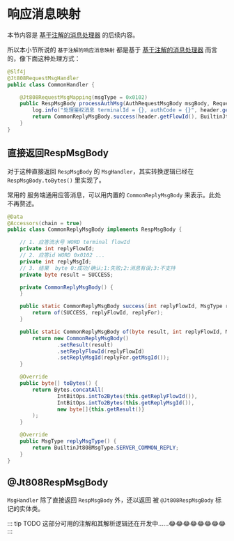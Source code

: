# 响应消息映射

本节内容是 [基于注解的消息处理器](./msg-handler-register.md) 的后续内容。

所以本小节所说的 `基于注解的响应消息映射` 都是基于 [基于注解的消息处理器](./msg-handler-register.md) 而言的，像下面这种处理方式：

```java
@Slf4j
@Jt808RequestMsgHandler
public class CommonHandler {

    @Jt808RequestMsgMapping(msgType = 0x0102)
    public RespMsgBody processAuthMsg(AuthRequestMsgBody msgBody, RequestMsgHeader header) {
        log.info("处理鉴权消息 terminalId = {}, authCode = {}", header.getTerminalId(), msgBody.getAuthCode());
        return CommonReplyMsgBody.success(header.getFlowId(), BuiltinJt808MsgType.CLIENT_AUTH);
    }
}
```

## 直接返回RespMsgBody

对于这种直接返回 `RespMsgBody` 的 `MsgHandler`，其实转换逻辑已经在 `RespMsgBody.toBytes()` 里实现了。

常用的 服务端通用应答消息，可以用内置的 `CommonReplyMsgBody` 来表示。此处不再赘述。

```java
@Data
@Accessors(chain = true)
public class CommonReplyMsgBody implements RespMsgBody {

    // 1. 应答流水号 WORD terminal flowId
    private int replyFlowId;
    // 2. 应答id WORD 0x0102 ...
    private int replyMsgId;
    // 3. 结果  byte 0:成功/确认;1:失败;2:消息有误;3:不支持
    private byte result = SUCCESS;

    private CommonReplyMsgBody() {
    }

    public static CommonReplyMsgBody success(int replyFlowId, MsgType replyFor) {
        return of(SUCCESS, replyFlowId, replyFor);
    }

    public static CommonReplyMsgBody of(byte result, int replyFlowId, MsgType replyFor) {
        return new CommonReplyMsgBody()
                .setResult(result)
                .setReplyFlowId(replyFlowId)
                .setReplyMsgId(replyFor.getMsgId());
    }

    @Override
    public byte[] toBytes() {
        return Bytes.concatAll(
                IntBitOps.intTo2Bytes(this.getReplyFlowId()),
                IntBitOps.intTo2Bytes(this.getReplyMsgId()),
                new byte[]{this.getResult()}
        );
    }

    @Override
    public MsgType replyMsgType() {
        return BuiltinJt808MsgType.SERVER_COMMON_REPLY;
    }
}
```

## @Jt808RespMsgBody

`MsgHandler` 除了直接返回 `RespMsgBody` 外，还以返回 被 `@Jt808RespMsgBody` 标记的实体类。

::: tip TODO
这部分可用的注解和其解析逻辑还在开发中……😂😂😂😂😂😂😂😂
:::
